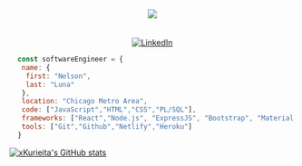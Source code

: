 <div align="center"> <img src="https://media.tenor.com/qj1_WjLRd_oAAAAC/gurren-lagann-super-tengen-toppa-gurren-lagann.gif" ></div>

</br>
</br>
<div align="center"> <a href="https://www.linkedin.com/in/nelson-luna/"> <img src="https://user-images.githubusercontent.com/113855546/219964057-20f779f8-b674-4a86-b81c-9b1aff9112c4.png" alt="LinkedIn" > </a></div>

```javascript 
  const softwareEngineer = {
   name: {
    first: "Nelson",
    last: "Luna"
   },
   location: "Chicago Metro Area",
   code: ["JavaScript","HTML","CSS","PL/SQL"],
   frameworks: ["React","Node.js", "ExpressJS", "Bootstrap", "Material UI", "Axios"],
   tools: ["Git","Github","Netlify","Heroku"]
  }
  ```
  
  [![xKurieita's GitHub stats](https://github-readme-stats.vercel.app/api?username=xKurieita&show_icons=true&theme=dark)](https://github.com/xKurieita/github-readme-stats)

